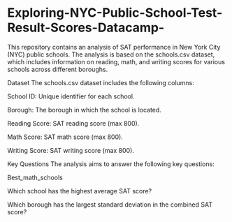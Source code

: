 # Exploring-NYC-Public-School-Test-Result-Scores-Datacamp-


This repository contains an analysis of SAT performance in New York City (NYC) public schools. The analysis is based on the schools.csv dataset, which includes information on reading, math, and writing scores for various schools across different boroughs.

Dataset
The schools.csv dataset includes the following columns:

School ID: Unique identifier for each school.

Borough: The borough in which the school is located.

Reading Score: SAT reading score (max 800).

Math Score: SAT math score (max 800).

Writing Score: SAT writing score (max 800).



Key Questions
The analysis aims to answer the following key questions:

Best_math_schools

Which school has the highest average SAT score?

Which borough has the largest standard deviation in the combined SAT score?

